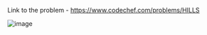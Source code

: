 Link to the problem - https://www.codechef.com/problems/HILLS



![image](https://github.com/Haleshot/Competitive-Programming/assets/57552973/8985d269-db17-4c67-854c-e9bf5f9bf99b)
